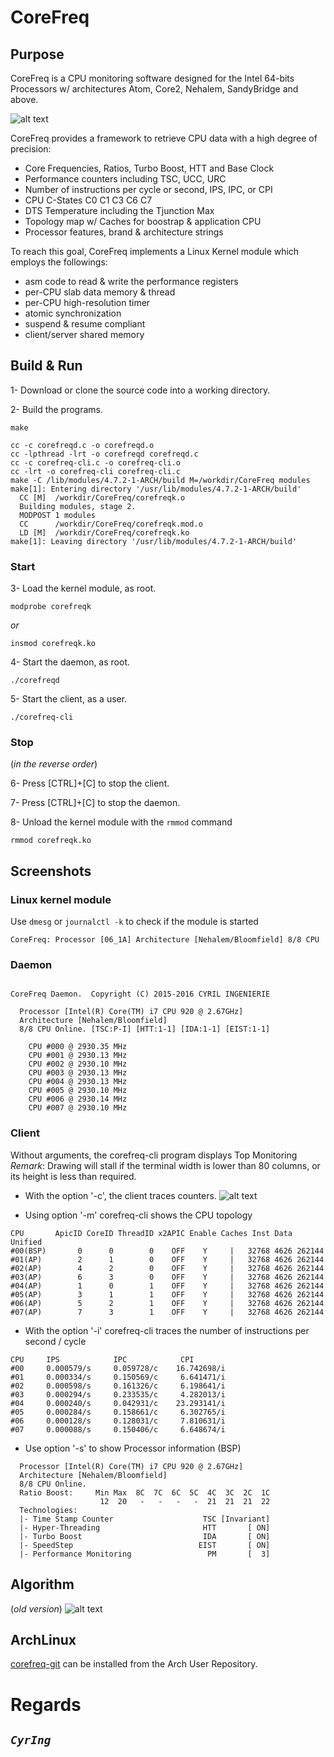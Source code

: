 # CoreFreq
## Purpose
CoreFreq is a CPU monitoring software designed for the Intel 64-bits Processors w/ architectures Atom, Core2, Nehalem, SandyBridge and above.

![alt text](http://blog.cyring.free.fr/images/CoreFreq_Top.gif "CoreFreq Top")

CoreFreq provides a framework to retrieve CPU data with a high degree of precision:

* Core Frequencies, Ratios, Turbo Boost, HTT and Base Clock
* Performance counters including TSC, UCC, URC
* Number of instructions per cycle or second, IPS, IPC, or CPI
* CPU C-States C0 C1 C3 C6 C7
* DTS Temperature including the Tjunction Max
* Topology map w/ Caches for boostrap & application CPU
* Processor features, brand & architecture strings


To reach this goal, CoreFreq implements a Linux Kernel module which employs the followings:

* asm code to read & write the performance registers
* per-CPU slab data memory & thread
* per-CPU high-resolution timer
* atomic synchronization
* suspend & resume compliant
* client/server shared memory


## Build & Run
 1- Download or clone the source code into a working directory.
 
 2- Build the programs.
```
make
```

```
cc -c corefreqd.c -o corefreqd.o
cc -lpthread -lrt -o corefreqd corefreqd.c
cc -c corefreq-cli.c -o corefreq-cli.o
cc -lrt -o corefreq-cli corefreq-cli.c
make -C /lib/modules/4.7.2-1-ARCH/build M=/workdir/CoreFreq modules
make[1]: Entering directory '/usr/lib/modules/4.7.2-1-ARCH/build'
  CC [M]  /workdir/CoreFreq/corefreqk.o
  Building modules, stage 2.
  MODPOST 1 modules
  CC      /workdir/CoreFreq/corefreqk.mod.o
  LD [M]  /workdir/CoreFreq/corefreqk.ko
make[1]: Leaving directory '/usr/lib/modules/4.7.2-1-ARCH/build'
```

### Start

 3- Load the kernel module, as root.
```
modprobe corefreqk
```
 _or_
```
insmod corefreqk.ko
```
 4- Start the daemon, as root.
```
./corefreqd
```
 5- Start the client, as a user.
```
./corefreq-cli
```

### Stop
(_in the reverse order_)

 6- Press [CTRL]+[C] to stop the client.

 7- Press [CTRL]+[C] to stop the daemon.

 8- Unload the kernel module with the ```rmmod``` command
```
rmmod corefreqk.ko
```

## Screenshots
### Linux kernel module
Use ```dmesg``` or ```journalctl -k``` to check if the module is started
```
CoreFreq: Processor [06_1A] Architecture [Nehalem/Bloomfield] 8/8 CPU
```

### Daemon
```

CoreFreq Daemon.  Copyright (C) 2015-2016 CYRIL INGENIERIE

  Processor [Intel(R) Core(TM) i7 CPU 920 @ 2.67GHz]
  Architecture [Nehalem/Bloomfield]
  8/8 CPU Online. [TSC:P-I] [HTT:1-1] [IDA:1-1] [EIST:1-1]

    CPU #000 @ 2930.35 MHz
    CPU #001 @ 2930.13 MHz
    CPU #002 @ 2930.10 MHz
    CPU #003 @ 2930.13 MHz
    CPU #004 @ 2930.13 MHz
    CPU #005 @ 2930.10 MHz
    CPU #006 @ 2930.14 MHz
    CPU #007 @ 2930.10 MHz

```

### Client
Without arguments, the corefreq-cli program displays Top Monitoring  
_Remark_: Drawing will stall if the terminal width is lower than 80 columns, or its height is less than required.

 * With the option '-c', the client traces counters.
![alt text](http://blog.cyring.free.fr/images/CoreFreq.gif "CoreFreq Counters")

 * Using option '-m' corefreq-cli shows the CPU topology
```
CPU       ApicID CoreID ThreadID x2APIC Enable Caches Inst Data Unified
#00(BSP)       0      0        0    OFF    Y     |   32768 4626 262144
#01(AP)        2      1        0    OFF    Y     |   32768 4626 262144
#02(AP)        4      2        0    OFF    Y     |   32768 4626 262144
#03(AP)        6      3        0    OFF    Y     |   32768 4626 262144
#04(AP)        1      0        1    OFF    Y     |   32768 4626 262144
#05(AP)        3      1        1    OFF    Y     |   32768 4626 262144
#06(AP)        5      2        1    OFF    Y     |   32768 4626 262144
#07(AP)        7      3        1    OFF    Y     |   32768 4626 262144
```

 * With the option '-i' corefreq-cli traces the number of instructions per second / cycle
```
CPU     IPS            IPC            CPI
#00     0.000579/s     0.059728/c    16.742698/i
#01     0.000334/s     0.150569/c     6.641471/i
#02     0.000598/s     0.161326/c     6.198641/i
#03     0.000294/s     0.233535/c     4.282013/i
#04     0.000240/s     0.042931/c    23.293141/i
#05     0.000284/s     0.158661/c     6.302765/i
#06     0.000128/s     0.128031/c     7.810631/i
#07     0.000088/s     0.150406/c     6.648674/i
```

 * Use option '-s' to show Processor information (BSP)
```
  Processor [Intel(R) Core(TM) i7 CPU 920 @ 2.67GHz]
  Architecture [Nehalem/Bloomfield]
  8/8 CPU Online.
  Ratio Boost:     Min Max  8C  7C  6C  5C  4C  3C  2C  1C
                    12  20   -   -   -   -  21  21  21  22 
  Technologies:
  |- Time Stamp Counter                    TSC [Invariant]
  |- Hyper-Threading                       HTT       [ ON]
  |- Turbo Boost                           IDA       [ ON]
  |- SpeedStep                            EIST       [ ON]
  |- Performance Monitoring                 PM       [  3]
```

## Algorithm
(_old version_)
![alt text](http://blog.cyring.free.fr/images/CoreFreq-algorithm.png "CoreFreq algorithm")

## ArchLinux
[corefreq-git](https://aur.archlinux.org/packages/corefreq-git) can be installed from the Arch User Repository.

# Regards
_`CyrIng`_
 -------